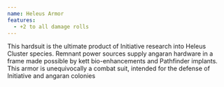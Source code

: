```yaml
---
name: Heleus Armor
features:
  - +2 to all damage rolls
---
```

This hardsuit is the ultimate product of Initiative research into Heleus Cluster species. Remnant power sources supply angaran hardware in a frame made possible by kett bio-enhancements and Pathfinder implants. This armor is unequivocally a combat suit, intended for the defense of Initiative and angaran colonies